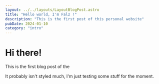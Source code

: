 ```yaml
---
layout: ../../layouts/LayoutBlogPost.astro
title: "Hello world, I'm Falz !"
description: "This is the first post of this personal website"
pubDate: 2024-01-10
category: "intro"
---
```


# Hi there!

This is the first blog post of the 

It probably isn't styled much, I'm just testing some stuff for the moment.
